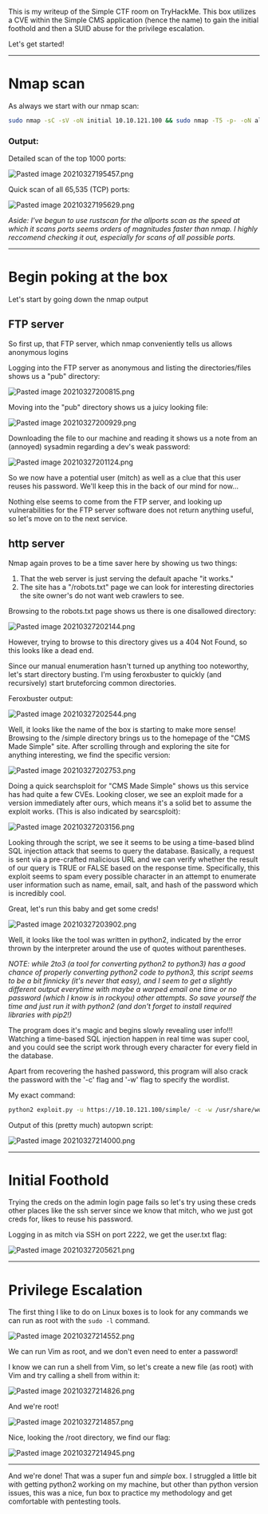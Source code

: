 This is my writeup of the Simple CTF room on TryHackMe. This box utilizes a CVE within the Simple CMS application (hence the name) to gain the initial foothold and then a SUID abuse for the privilege escalation.

Let's get started!

---

# Nmap scan
As always we start with our nmap scan:

```bash
sudo nmap -sC -sV -oN initial 10.10.121.100 && sudo nmap -T5 -p- -oN allports 10.10.121.100
```

### Output:
Detailed scan of the top 1000 ports:

![Pasted image 20210327195457.png](https://github.com/gsujan1/writeups/blob/main/Simple-CTF/Pasted%20image%2020210327195457.png)

Quick scan of all 65,535 (TCP) ports:

![Pasted image 20210327195629.png](https://github.com/gsujan1/writeups/blob/main/Simple-CTF/Pasted%20image%2020210327195629.png)

*Aside: I've begun to use rustscan for the allports scan as the speed at which it scans ports seems orders of magnitudes faster than nmap. I highly reccomend checking it out, especially for scans of all possible ports.*

---

# Begin poking at the box
Let's start by going down the nmap output

## FTP server
So first up, that FTP server, which nmap conveniently tells us allows anonymous logins

Logging into the FTP server as anonymous and listing the directories/files shows us a "pub" directory:

![Pasted image 20210327200815.png](https://github.com/gsujan1/writeups/blob/main/Simple-CTF/Pasted%20image%2020210327200815.png)

Moving into the "pub" directory shows us a juicy looking file:

![Pasted image 20210327200929.png](https://github.com/gsujan1/writeups/blob/main/Simple-CTF/Pasted%20image%2020210327200929.png)

Downloading the file to our machine and reading it shows us a note from an (annoyed) sysadmin regarding a dev's weak password:

![Pasted image 20210327201124.png](https://github.com/gsujan1/writeups/blob/main/Simple-CTF/Pasted%20image%2020210327201124.png)

So we now have a potential user (mitch) as well as a clue that this user reuses his password. We'll keep this in the back of our mind for now...

Nothing else seems to come from the FTP server, and looking up vulnerabilities for the FTP server software does not return anything useful, so let's move on to the next service.

## http server
Nmap again proves to be a time saver here by showing us two things:
1. That the web server is just serving the default apache "it works."
2. The site has a "/robots.txt" page we can look for interesting directories the site owner's do not want web crawlers to see.

Browsing to the robots.txt page shows us there is one disallowed directory:

![Pasted image 20210327202144.png](https://github.com/gsujan1/writeups/blob/main/Simple-CTF/Pasted%20image%2020210327202144.png)

However, trying to browse to this directory gives us a 404 Not Found, so this looks like a dead end.

Since our manual enumeration hasn't turned up anything too noteworthy, let's start directory busting. I'm using feroxbuster to quickly (and recursively) start bruteforcing common directories.

Feroxbuster output:

![Pasted image 20210327202544.png](https://github.com/gsujan1/writeups/blob/main/Simple-CTF/Pasted%20image%2020210327202544.png)

Well, it looks like the name of the box is starting to make more sense! Browsing to the /simple directory brings us to the homepage of the "CMS Made Simple" site. After scrolling through and exploring the site for anything interesting, we find the specific version:

![Pasted image 20210327202753.png](https://github.com/gsujan1/writeups/blob/main/Simple-CTF/Pasted%20image%2020210327202753.png)

Doing a quick searchsploit for "CMS Made Simple" shows us this service has had quite a few CVEs. Looking closer, we see an exploit made for a version immediately after ours, which means it's a solid bet to assume the exploit works. (This is also indicated by searcsploit):

![Pasted image 20210327203156.png](https://github.com/gsujan1/writeups/blob/main/Simple-CTF/Pasted%20image%2020210327203156.png)

Looking through the script, we see it seems to be using a time-based blind SQL injection attack that seems to query the database. Basically, a request is sent via a pre-crafted malicious URL and we can verify whether the result of our query is TRUE or FALSE based on the response time. Specifically, this exploit seems to spam every possible character in an attempt to enumerate user information such as name, email, salt, and hash of the password which is incredibly cool.

Great, let's run this baby and get some creds!

![Pasted image 20210327203902.png](https://github.com/gsujan1/writeups/blob/main/Simple-CTF/Pasted%20image%2020210327203902.png)

Well, it looks like the tool was written in python2, indicated by the error thrown by the interpreter around the use of quotes without parentheses. 

*NOTE: while 2to3 (a tool for converting python2 to python3) has a good chance of properly converting python2 code to python3, this script seems to be a bit finnicky (it's never that easy), and I seem to get a slightly different output everytime with maybe a warped email one time or no password (which I know is in rockyou) other attempts. So save yourself the time and just run it with python2 (and don't forget to install required libraries with pip2!)*

The program does it's magic and begins slowly revealing user info!!! Watching a time-based SQL injection happen in real time was super cool, and you could see the script work through every character for every field in the database.

Apart from recovering the hashed password, this program will also crack the password with the '-c' flag and '-w' flag to specify the wordlist.

My exact command:
```bash
python2 exploit.py -u https://10.10.121.100/simple/ -c -w /usr/share/wordlists/rockyou.txt
```


Output of this (pretty much) autopwn script:

![Pasted image 20210327214000.png](https://github.com/gsujan1/writeups/blob/main/Simple-CTF/Pasted%20image%2020210327214000.png)

---

# Initial Foothold
Trying the creds on the admin login page fails so let's try using these creds other places like the ssh server since we know that mitch, who we just got creds for, likes to reuse his password.

Logging in as mitch via SSH on port 2222, we get the user.txt flag: 

![Pasted image 20210327205621.png](https://github.com/gsujan1/writeups/blob/main/Simple-CTF/Pasted%20image%2020210327205621.png)

---

# Privilege Escalation
The first thing I like to do on Linux boxes is to look for any commands we can run as root with the ```sudo -l``` command.

![Pasted image 20210327214552.png](https://github.com/gsujan1/writeups/blob/main/Simple-CTF/Pasted%20image%2020210327214552.png)

We can run Vim as root, and we don't even need to enter a password!

I know we can run a shell from Vim, so let's create a new file (as root) with Vim and try calling a shell from within it:

![Pasted image 20210327214826.png](https://github.com/gsujan1/writeups/blob/main/Simple-CTF/Pasted%20image%2020210327214826.png)

And we're root!

![Pasted image 20210327214857.png](https://github.com/gsujan1/writeups/blob/main/Simple-CTF/Pasted%20image%2020210327214857.png)

Nice, looking the /root directory, we find our flag:

![Pasted image 20210327214945.png](https://github.com/gsujan1/writeups/blob/main/Simple-CTF/Pasted%20image%2020210327214945.png)

---

And we're done! That was a super fun and *simple* box. I struggled a little bit with getting python2 working on my machine, but other than python version issues, this was a nice, fun box to practice my methodology and get comfortable with pentesting tools.
